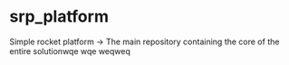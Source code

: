 # srp_platform
Simple rocket platform -> The main repository containing the core of the entire solutionwqe
wqe
weqweq
